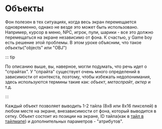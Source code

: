# Объекты

Фон полезен в тех ситуациях, когда весь экран перемещается одновременно, однако не везде это может быть использовано.
Например, курсор в меню, NPC, игрок, пули, шарики - все это должно перемещаться на экране независимо от фона.
К счастью, у Game boy есть решение этой проблемы.
В этом уроке объясним, что такое *объекты*("objects" или "OBJ")

::: tip

По описанию выше, вы, наверное, могли подумать, что речь идет о "спрайтах".
У "спрайта" существует очень много определений в зависимости от контекста, поэтому, чтобы избежать недопонимания, здесь используются термины такие как: *объект*, *метаспрайт*, *актер* и т.д.

:::

Каждый объект позволяет выводить 1-2 тайла (8x8 или 8x16 пикселей) в любом месте на экране, внезависимости от фона, который выводится в сетку.
Объект состоит из позиции на экране, ID тайла(как в [тайл в тайлмапе](../part1/tilemap.md)) и дополнительных параметров - "атрибутов".
